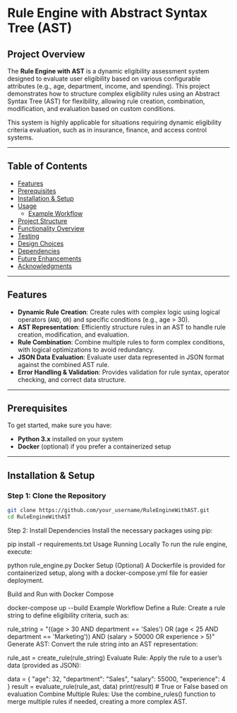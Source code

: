 # Rule Engine with Abstract Syntax Tree (AST)

## Project Overview

The **Rule Engine with AST** is a dynamic eligibility assessment system designed to evaluate user eligibility based on various configurable attributes (e.g., age, department, income, and spending). This project demonstrates how to structure complex eligibility rules using an Abstract Syntax Tree (AST) for flexibility, allowing rule creation, combination, modification, and evaluation based on custom conditions. 

This system is highly applicable for situations requiring dynamic eligibility criteria evaluation, such as in insurance, finance, and access control systems.

---

## Table of Contents

- [Features](#features)
- [Prerequisites](#prerequisites)
- [Installation & Setup](#installation--setup)
- [Usage](#usage)
  - [Example Workflow](#example-workflow)
- [Project Structure](#project-structure)
- [Functionality Overview](#functionality-overview)
- [Testing](#testing)
- [Design Choices](#design-choices)
- [Dependencies](#dependencies)
- [Future Enhancements](#future-enhancements)
- [Acknowledgments](#acknowledgments)

---

## Features

- **Dynamic Rule Creation**: Create rules with complex logic using logical operators (`AND`, `OR`) and specific conditions (e.g., age > 30).
- **AST Representation**: Efficiently structure rules in an AST to handle rule creation, modification, and evaluation.
- **Rule Combination**: Combine multiple rules to form complex conditions, with logical optimizations to avoid redundancy.
- **JSON Data Evaluation**: Evaluate user data represented in JSON format against the combined AST rule.
- **Error Handling & Validation**: Provides validation for rule syntax, operator checking, and correct data structure.

---

## Prerequisites

To get started, make sure you have:

- **Python 3.x** installed on your system
- **Docker** (optional) if you prefer a containerized setup

---

## Installation & Setup

### Step 1: Clone the Repository

```bash
git clone https://github.com/your_username/RuleEngineWithAST.git
cd RuleEngineWithAST
```


Step 2: Install Dependencies
Install the necessary packages using pip:



pip install -r requirements.txt
Usage
Running Locally
To run the rule engine, execute:

python rule_engine.py
Docker Setup (Optional)
A Dockerfile is provided for containerized setup, along with a docker-compose.yml file for easier deployment.


Build and Run with Docker Compose

docker-compose up --build
Example Workflow
Define a Rule: Create a rule string to define eligibility criteria, such as:


rule_string = "((age > 30 AND department == 'Sales') OR (age < 25 AND department == 'Marketing')) AND (salary > 50000 OR experience > 5)"
Generate AST: Convert the rule string into an AST representation:


rule_ast = create_rule(rule_string)
Evaluate Rule: Apply the rule to a user’s data (provided as JSON):


data = { "age": 32, "department": "Sales", "salary": 55000, "experience": 4 }
result = evaluate_rule(rule_ast, data)
print(result)  # True or False based on evaluation
Combine Multiple Rules: Use the combine_rules() function to merge multiple rules if needed, creating a more complex AST.

